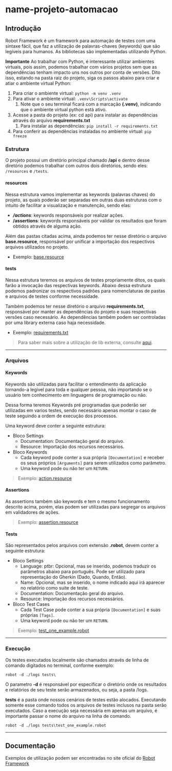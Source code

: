 # name-projeto-automacao

## **Introdução**
Robot Framework é um framework para automação de testes com uma sintaxe fácil, que faz a utilização de palavras-chaves (keywords) que são legíveis para humanos. As bibliotecas são implementadas utilizando Python.

**Importante**
Ao trabalhar com Python, é interessante utilizar ambientes virtuais, pois assim, podemos trabalhar com vários projetos sem que as dependências tenham impacto uns nos outros por conta de versões. Dito isso, estando na pasta raiz do projeto, siga os passos abaixo para criar e atiar o ambiente virtual Python:
1. Para criar o ambiente virtual: ```python -m venv .venv```
2. Para ativar o ambiente virtual: ```.venv\Scripts\activate```
    1. Note que o seu terminal ficará com a marcação **(.venv)**, indicando que o ambiente virtual python está ativo.
3. Acesse a pasta do projeto (ex: cd api) para instalar as dependências através do arquivo **requirements.txt**
    1. Para instalar as dependências: ```pip install -r requirements.txt```
4. Para conferir as dependências instaladas no ambiente virtual: ```pip freeze```

### **Estrutura**

O projeto possui um diretório principal chamado **/api** e dentro desse diretório podemos trabalhar com outros dois diretórios, sendo eles: ```/resources``` e ```/tests```.

#### **resources**
Nessa estrutura vamos implementar as keywords (palavras chaves) do projeto, as quais poderão ser separadas em outras duas estruturas com o intuito de facilitar a visualização e manutenção, sendo elas:

* **_/actions_**: keywords responsáveis por realizar ações.
* **/assertions**: keywords responsáveis por validar os resultados 
que foram obtidos através de alguma ação.

Além das pastas citadas acima, ainda podemos ter nesse diretório o arquivo **base.resource**, responsável por unificar a importação dos respectivos arquivos utilizados no projeto.
* Exemplo: [base.resource](/api/resources/base.resource)

#### **tests**
Nessa estrutura teremos os arquivos de testes propriamente ditos, os quais farão a invocação das respectivas keywords.
Abaixo dessa estrutura podemos padronizar os respectivos padrões para nomenclaturas de pastas e arquivos de testes conforme necessidade.

Também podemos ter nesse diretório o arquivo **requirements.txt**, responsável por manter as dependências do projeto e suas respectivas versões caso necessário. As dependências também podem ser controladas por uma library externa caso haja necessidade.
* Exemplo: [requirements.txt](/api/requirements.txt)

> Para saber mais sobre a utilização de lib externa, consulte [aqui](https://github.com/rftrombeta/lib-python-robot-framework/blob/main/README.md).

***
### **Arquivos**
#### **Keywords**
Keywords são utilizadas para facilitar o entendimento da aplicação tornando-a legivel para toda e qualquer pessoa, não importando se o usuário tem conhecimento em linguagens de programação ou não.

Dessa forma teremos Keywords pré programadas que poderão ser utilizadas em varios testes, sendo necessário apenas montar o caso de teste seguindo a ordem de execução dos processos.

Uma keyword deve conter a seguinte estrutura:
* Bloco Settings
    * Documentation: Documentação geral do arquivo.
    * Resource: Importação dos recursos necessários.
* Bloco Keywords
    * Cada keyword pode conter a sua própria ```[Documentation]``` e receber os seus próprios ```[Arguments]``` para serem utilizados como parâmetro.
    * Uma keyword pode ou não ter um ```RETURN```.
>Exemplo: [action.resource](/api/resources/actions/action.resource)

#### **Assertions**
As assertions também são keywords e tem o mesmo funcionamento descrito acima, porém, elas podem ser utilizadas para segregar os arquivos em validadores de ações.

>Exemplo: [assertion.resource](/api/resources/assertions/assertion.resource)

#### **Tests**
São representados pelos arquivos com extensão **.robot**, devem conter a seguinte estrutura:
* Bloco Settings
    * Language: ptbr: Opcional, mas se inserido, podemos traduzir os parâmetros abaixo para português. Pode ser utilizado para representação do Gherkin (Dado, Quando, Então).
    * Name: Opcional, mas se inserido, o nome indicado aqui irá aparecer no relatório como suite de teste.
    * Documentation: Documentação geral do arquivo.
    * Resource: Importação dos recursos necessários.
* Bloco Test Cases
    * Cada Test Case pode conter a sua própria ```[Documentation]``` e suas próprias ```[Tags]```.
    * Uma keyword pode ou não ter um ```RETURN```.
>Exemplo: [test_one_example.robot](/api/tests/test_one_example.robot)
***
### **Execução**

Os testes executados localmente são chamados através de linha de comando digitados no terminal, conforme exemplo:

```robot -d ./logs tests\```

O parametro **-d** é responsável por especificar o diretório onde os resultados e relatórios de seu teste serão armazenados, ou seja, a pasta /logs.

**tests** é a pasta onde nossos cenários de testes estão alocados. Executando somente esse comando todos os arquivos de testes inclusos na pasta serão executados. Caso a execução seja necessária em apenas um arquivo, é importante passar o nome do arquivo na linha de comando.

```robot -d ./logs tests\test_one_example.robot```
***
## **Documentação**
Exemplos de utilização podem ser encontradas no site oficial do [Robot Framework](https://robotframework.org/) 

